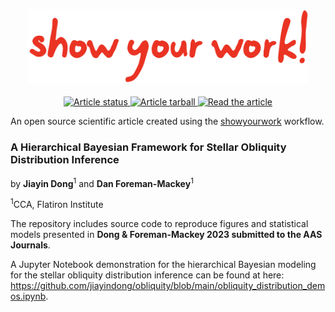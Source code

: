 <p align="center">
<a href="https://github.com/showyourwork/showyourwork">
<img width = "450" src="https://raw.githubusercontent.com/showyourwork/.github/main/images/showyourwork.png" alt="showyourwork"/>
</a>
<br>
<br>
<a href="https://github.com/jiayindong/polar/actions/workflows/build.yml">
<img src="https://github.com/jiayindong/polar/actions/workflows/build.yml/badge.svg?branch=main" alt="Article status"/>
</a>
<a href="https://github.com/jiayindong/polar/raw/main-pdf/arxiv.tar.gz">
<img src="https://img.shields.io/badge/article-tarball-blue.svg?style=flat" alt="Article tarball"/>
</a>
<a href="https://github.com/jiayindong/polar/raw/main-pdf/ms.pdf">
<img src="https://img.shields.io/badge/article-pdf-blue.svg?style=flat" alt="Read the article"/>
</a>
</p>

An open source scientific article created using the [showyourwork](https://github.com/showyourwork/showyourwork) workflow.

### A Hierarchical Bayesian Framework for Stellar Obliquity Distribution Inference

by **Jiayin Dong**<sup>1</sup> and **Dan Foreman-Mackey**<sup>1</sup>

<sup>1</sup>CCA, Flatiron Institute

The repository includes source code to reproduce figures and statistical models presented in **Dong & Foreman-Mackey 2023 submitted to the AAS Journals**.

A Jupyter Notebook demonstration for the hierarchical Bayesian modeling for the stellar obliquity distribution inference can be found at here:
https://github.com/jiayindong/obliquity/blob/main/obliquity_distribution_demos.ipynb.
